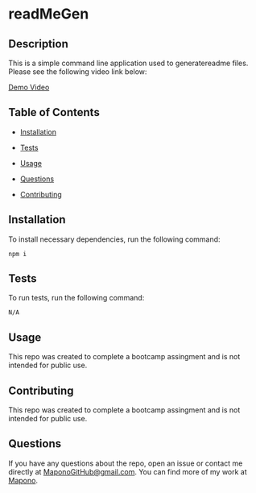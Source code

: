 # readMeGen

## Description

This is a simple command line application used to generatereadme files.
Please see the following video link below:

<a href="https://watch.screencastify.com/v/QxjrI65Ws49lA39i0kcO">Demo Video</a>

## Table of Contents

- [Installation](#installation)

- [Tests](#tests)

- [Usage](#usage)

- [Questions](#questions)

- [Contributing](#contributing)

## Installation

To install necessary dependencies, run the following command:

```
npm i
```

## Tests

To run tests, run the following command:

```
N/A
```

## Usage

This repo was created to complete a bootcamp assingment and is not intended for public use.

## Contributing

This repo was created to complete a bootcamp assingment and is not intended for public use.

## Questions

If you have any questions about the repo, open an issue or contact me directly at MaponoGitHub@gmail.com. You can find more of my work at [Mapono](https://github.com/Mapono/).
